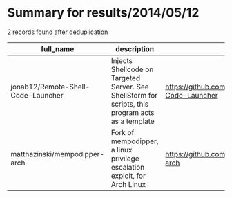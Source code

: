 
# Summary for results/2014/05/12
    
2 records found after deduplication

| full_name | description | html_url | matched_list | matched_count | pushed_at | size | stargazers_count | language | forks_count |
|------------------------------------|---------------------------------------------------------------------------------------------------|-------------------------------------------------------|----------------|-----------------|---------------------------|--------|--------------------|------------|---------------|
| jonab12/Remote-Shell-Code-Launcher | Injects Shellcode on Targeted Server. See ShellStorm for scripts, this program acts as a template | https://github.com/jonab12/Remote-Shell-Code-Launcher | ['shellcode'] | 1 | 2014-05-12 19:22:35+00:00 | 108 | 3 | C | 0 |
| matthazinski/mempodipper-arch | Fork of mempodipper, a linux privilege escalation exploit, for Arch Linux | https://github.com/matthazinski/mempodipper-arch | ['exploit'] | 1 | 2014-05-12 23:15:43+00:00 | 121 | 1 | C | 0 |
